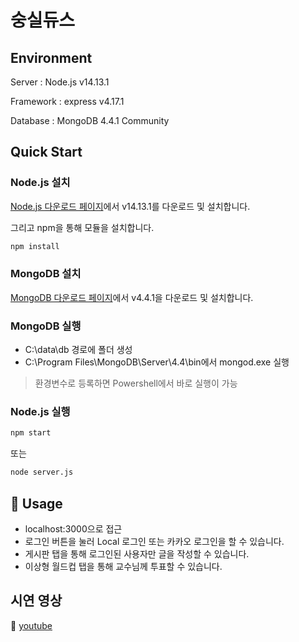 # 숭실듀스 

## Environment

Server : Node.js v14.13.1

Framework : express v4.17.1

Database : MongoDB 4.4.1 Community

## Quick Start

### Node.js 설치

[Node.js 다운로드 페이지](https://nodejs.org/ko/download/)에서 v14.13.1를 다운로드 및 설치합니다.

그리고 npm을 통해 모듈을 설치합니다.

```bash
npm install 
```

### MongoDB 설치

[MongoDB 다운로드 페이지](https://www.mongodb.com/try/download/community)에서 v4.4.1을 다운로드 및 설치합니다.

### MongoDB 실행

- C:\data\db 경로에 폴더 생성
- C:\Program Files\MongoDB\Server\4.4\bin에서 mongod.exe 실행

> 환경변수로 등록하면 Powershell에서 바로 실행이 가능

### Node.js 실행

```bash
npm start 
```

또는 

```bash
node server.js 
```

## 🔨 Usage

- localhost:3000으로 접근
- 로그인 버튼을 눌러 Local 로그인 또는 카카오 로그인을 할 수 있습니다.
- 게시판 탭을 통해 로그인된 사용자만 글을 작성할 수 있습니다.
- 이상형 월드컵 탭을 통해 교수님께 투표할 수 있습니다.

## 시연 영상

🎦 [youtube](https://youtu.be/33jTNAINAkU)
